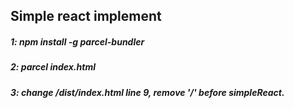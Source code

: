 ## Simple react implement
##### 1: npm install -g parcel-bundler
##### 2: parcel index.html
##### 3: change /dist/index.html line 9, remove '/' before simpleReact.
